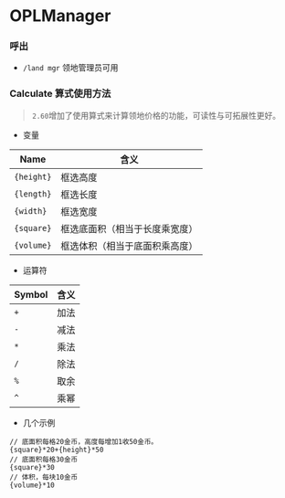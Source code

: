 # OPLManager

### 呼出
 - `/land mgr` 领地管理员可用

### Calculate 算式使用方法
> `2.60`增加了使用算式来计算领地价格的功能，可读性与可拓展性更好。

 - 变量

Name | 含义
-|-
`{height}`  |   框选高度
`{length}`  |   框选长度
`{width}`   |   框选宽度
`{square}`  |   框选底面积（相当于长度乘宽度）
`{volume}`  |   框选体积（相当于底面积乘高度）

 - 运算符

Symbol | 含义
-|-
`+`   |   加法
`-`   |   减法
`*`   |   乘法
`/`   |   除法
`%`   |   取余
`^`   |   乘幂

 - 几个示例

```
// 底面积每格20金币，高度每增加1收50金币。
{square}*20+{height}*50
// 底面积每格30金币
{square}*30
// 体积，每块10金币
{volume}*10
 ```
